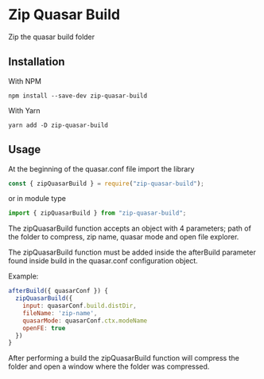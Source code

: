 # Zip Quasar Build

Zip the quasar build folder

## Installation

With NPM

```
npm install --save-dev zip-quasar-build
```

With Yarn

```
yarn add -D zip-quasar-build
```

## Usage

At the beginning of the quasar.conf file import the library

```js
const { zipQuasarBuild } = require("zip-quasar-build");
```

or in module type

```js
import { zipQuasarBuild } from "zip-quasar-build";
```

The zipQuasarBuild function accepts an object with 4 parameters; path of the folder to compress, zip name, quasar mode and open file explorer.

The zipQuasarBuild function must be added inside the afterBuild parameter found inside build in the quasar.conf configuration object.

Example:

```js
afterBuild({ quasarConf }) {
  zipQuasarBuild({
    input: quasarConf.build.distDir,
    fileName: 'zip-name',
    quasarMode: quasarConf.ctx.modeName
    openFE: true
  })
}
```

After performing a build the zipQuasarBuild function will compress the folder and open a window where the folder was compressed.
